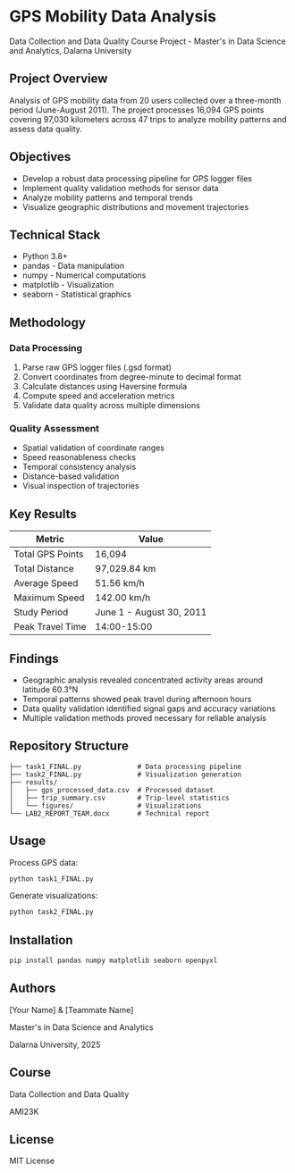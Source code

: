 # GPS Mobility Data Analysis

Data Collection and Data Quality Course Project - Master's in Data Science and Analytics, Dalarna University

## Project Overview

Analysis of GPS mobility data from 20 users collected over a three-month period (June-August 2011). The project processes 16,094 GPS points covering 97,030 kilometers across 47 trips to analyze mobility patterns and assess data quality.

## Objectives

- Develop a robust data processing pipeline for GPS logger files
- Implement quality validation methods for sensor data
- Analyze mobility patterns and temporal trends
- Visualize geographic distributions and movement trajectories

## Technical Stack

- Python 3.8+
- pandas - Data manipulation
- numpy - Numerical computations
- matplotlib - Visualization
- seaborn - Statistical graphics

## Methodology

### Data Processing
1. Parse raw GPS logger files (.gsd format)
2. Convert coordinates from degree-minute to decimal format
3. Calculate distances using Haversine formula
4. Compute speed and acceleration metrics
5. Validate data quality across multiple dimensions

### Quality Assessment
- Spatial validation of coordinate ranges
- Speed reasonableness checks
- Temporal consistency analysis
- Distance-based validation
- Visual inspection of trajectories

## Key Results

| Metric | Value |
|--------|-------|
| Total GPS Points | 16,094 |
| Total Distance | 97,029.84 km |
| Average Speed | 51.56 km/h |
| Maximum Speed | 142.00 km/h |
| Study Period | June 1 - August 30, 2011 |
| Peak Travel Time | 14:00-15:00 |

## Findings

- Geographic analysis revealed concentrated activity areas around latitude 60.3°N
- Temporal patterns showed peak travel during afternoon hours
- Data quality validation identified signal gaps and accuracy variations
- Multiple validation methods proved necessary for reliable analysis

## Repository Structure

```
├── task1_FINAL.py              # Data processing pipeline
├── task2_FINAL.py              # Visualization generation
├── results/
│   ├── gps_processed_data.csv  # Processed dataset
│   ├── trip_summary.csv        # Trip-level statistics
│   └── figures/                # Visualizations
└── LAB2_REPORT_TEAM.docx       # Technical report
```

## Usage

Process GPS data:
```bash
python task1_FINAL.py
```

Generate visualizations:
```bash
python task2_FINAL.py
```

## Installation

```bash
pip install pandas numpy matplotlib seaborn openpyxl
```

## Authors

[Your Name] & [Teammate Name]

Master's in Data Science and Analytics

Dalarna University, 2025

## Course

Data Collection and Data Quality

AMI23K

## License

MIT License

